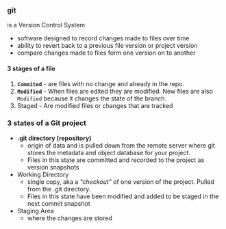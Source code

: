 ### git

is a Version Control System
- software designed to record changes made to files over time
- ability to revert back to a previous file version or project version
- compare changes made to files form one version on to another

#### 3 stages of a file
1. **`Commited`** - are files with no change and already in the repo.
2. **`Modified`** - When files are edited they are modified. New files are also `Modified` because it changes the state of the branch. 
3. Staged - Are modified files or changes that are tracked

### 3 states of a Git project
- **.git directory (repository)** 
    - origin of data and is pulled down from the remote server where git stores the metadata and object database for your project.
    - Files in this state are committed and recorded to the project as version snapshots
- Working Directory
    - single copy, aka a *"checkout"* of one version of the project. Pulled from the .git directory. 
    - Files in this state have been modified and added to be staged in the next commit snapshot
- Staging Area 
    - where the changes are stored
